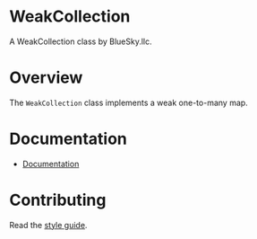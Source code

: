 # WeakCollection

A WeakCollection class by BlueSky.llc.

# Overview

The `WeakCollection` class implements a weak one-to-many map.

# Documentation

- [Documentation](https://bluesky-llc.github.io/open-source/modules/Weak_Collection.html)

# Contributing

Read the [style guide](https://github.com/bluesky-llc/open-source/blob/main/STYLE.md#style-guide).
